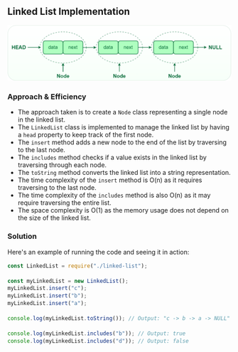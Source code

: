 ## Linked List Implementation


![Linked List](Singlelinkedlist.png)

### Approach & Efficiency

- The approach taken is to create a `Node` class representing a single node in the linked list.
- The `LinkedList` class is implemented to manage the linked list by having a `head` property to keep track of the first node.
- The `insert` method adds a new node to the end of the list by traversing to the last node.
- The `includes` method checks if a value exists in the linked list by traversing through each node.
- The `toString` method converts the linked list into a string representation.
- The time complexity of the `insert` method is O(n) as it requires traversing to the last node.
- The time complexity of the `includes` method is also O(n) as it may require traversing the entire list.
- The space complexity is O(1) as the memory usage does not depend on the size of the linked list.

### Solution

Here's an example of running the code and seeing it in action:

```javascript
const LinkedList = require("./linked-list");

const myLinkedList = new LinkedList();
myLinkedList.insert("c");
myLinkedList.insert("b");
myLinkedList.insert("a");

console.log(myLinkedList.toString()); // Output: "c -> b -> a -> NULL"

console.log(myLinkedList.includes("b")); // Output: true
console.log(myLinkedList.includes("d")); // Output: false
```
